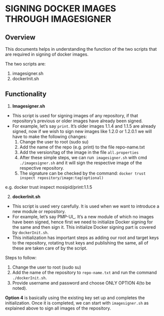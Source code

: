 # SIGNING DOCKER IMAGES THROUGH IMAGESIGNER

## Overview
This documents helps in understanding the function of the two scripts that are required in signing of docker images.

The two scripts are: 
1. imagesigner.sh
2. dockerInit.sh

## Functionality

1. __Imagesigner.sh__

* This script is used for signing images of any repository, if that repository’s previous or older images have already been signed.
* For example, let’s say `print`. It’s older images 1.1.4 and 1.1.5 are already signed, now if we wish to sign new images like 1.2.0 or 1.2.0.1 we will have to make the following changes:
  1. Change the user to root (sudo su)
  2. Add the name of the repo (e.g. print) to the file repo-name.txt
  3. Add the version/tag of the image in the file `all.properties`
  4. After these simple steps, we can run` imagesigner.sh` with cmd
   `./imagesigner.sh` and it will sign the respective image of the respective repository.
  5. The signature can be checked by the command:
  `docker trust inspect repository/image:tag(optional)`

e.g. docker trust inspect mosipid/print:1.1.5

2. __dockerInit.sh__

* This script is used very carefully. It is used when we want to introduce a new module or repository. 
* For example, let’s say PMP-UI_. It’s a new module of which no images have been signed, hence first we need to initialize Docker signing for the same and then sign it.
This initialize Docker signing part is covered by `dockerInit.sh`.
* This initialization has important steps as adding our root and target keys to the repository, rotating trust keys and publishing the same, all of these are taken care of by the script. 

Steps to follow:
 1. Change the user to root (sudo su)
 2. Add the name of the repository to `repo-name.txt`  and run the command `./dockerInit.sh`.
 3. Provide username and password and choose ONLY OPTION 4(to be noted).

__Option 4__ is basically using the existing key set up and completes the initialization.
Once it is completed, we can start with `imagesigner.sh` as explained above to sign all images of the repository.


